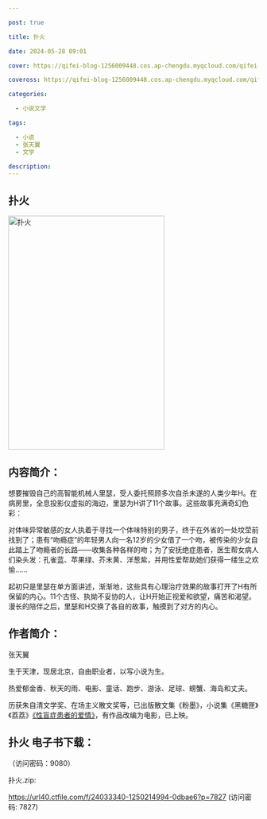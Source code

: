 ```yaml
---

post: true

title: 扑火

date: 2024-05-28 09:01

cover: https://qifei-blog-1256009448.cos.ap-chengdu.myqcloud.com/qifei-blog/660a0fe69f345e8d03c07c4e.jpg

coveross: https://qifei-blog-1256009448.cos.ap-chengdu.myqcloud.com/qifei-blog/660a0fe69f345e8d03c07c4e.jpg

categories:

  - 小说文学

tags:

  - 小说
  - 张天翼
  - 文学

description:
---
```


##  扑火

<img alt="扑火 " class="aligncenter loaded" data-was-processed="true" decoding="async" fetchpriority="high" height="471" src="https://qifei-blog-1256009448.cos.ap-chengdu.myqcloud.com/qifei-blog/660a0fe69f345e8d03c07c4e.jpg " style="cursor: zoom-in;" width="314"/>

## 内容简介：

想要摧毁自己的高智能机械人里瑟，受人委托照顾多次自杀未遂的人类少年H。在病房里，全息投影仪虚拟的海边，里瑟为H讲了11个故事。这些故事充满奇幻色彩：

对体味异常敏感的女人执着于寻找一个体味特别的男子，终于在外省的一处坟茔前找到了；患有“吻瘾症”的年轻男人向一名12岁的少女借了一个吻，被传染的少女自此踏上了吻瘾者的长路——收集各种各样的吻；为了安抚绝症患者，医生帮女病人们染头发：孔雀蓝、苹果绿、芥末黄、洋葱紫，并用性爱帮助她们获得一缕生之欢愉……

起初只是里瑟在单方面讲述，渐渐地，这些具有心理治疗效果的故事打开了H有所保留的内心。11个古怪、执拗不妥协的人，让H开始正视爱和欲望，痛苦和渴望。漫长的陪伴之后，里瑟和H交换了各自的故事，触摸到了对方的内心。

## 作者简介：

张天翼

生于天津，现居北京，自由职业者，以写小说为生。

热爱郁金香、秋天的雨、电影、童话、跑步、游泳、足球、螃蟹、海岛和丈夫。

历获朱自清文学奖、在场主义散文奖等，已出版散文集《粉墨》，小说集《黑糖匣》《荔荔》<a href="https://www.huibooks.com/8014.html">《性盲症患者的爱情》</a>，有作品改编为电影，已上映。

## 扑火 电子书下载：

 （访问密码：9080）

扑火.zip: 

https://url40.ctfile.com/f/24033340-1250214994-0dbae6?p=7827 (访问密码: 7827)
